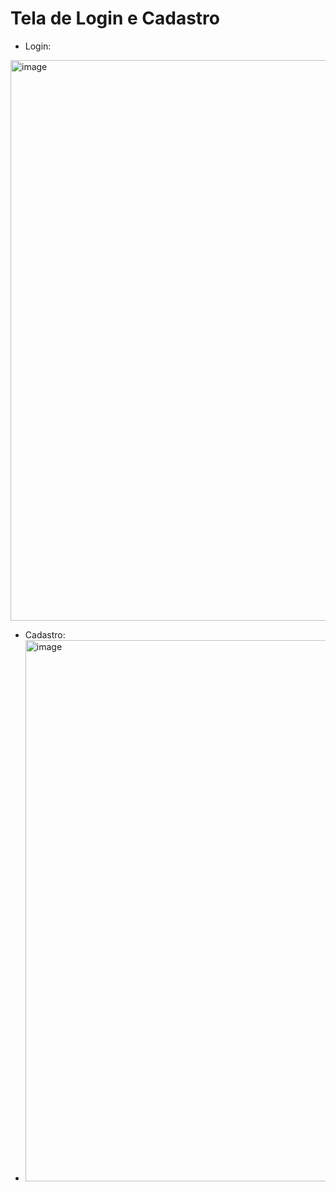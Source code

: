 # Tela de Login e Cadastro

- Login:
<img width="1895" height="897" alt="image" src="https://github.com/user-attachments/assets/c518242e-4eec-4fbe-b41c-e64670d008f9" />



- Cadastro:
- <img width="1851" height="866" alt="image" src="https://github.com/user-attachments/assets/57b35d09-98c2-44b7-877f-0bb48a8a7c57" />
